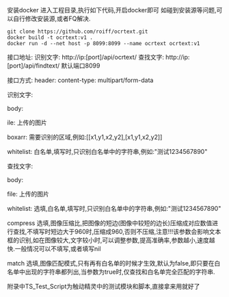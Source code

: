 安装docker
进入工程目录,执行如下代码,开启docker即可
如碰到安装源等问题,可以自行修改安装源,或者FQ解决.
```
git clone https://github.com/roiff/ocrtext.git
docker build -t ocrtext:v1 .
docker run -d --net host -p 8099:8099 --name ocrtext ocrtext:v1
```
接口地址:
识别文字: http://ip:[port]/api/ocrtext/
查找文字: http://ip:[port]/api/findtext/
默认端口8099

接口方式:
header: 
content-type: multipart/form-data

识别文字:

body:

ile: 上传的图片

boxarr: 需要识别的区域,例如:[[x1,y1,x2,y2],[x1,y1,x2,y2]]

whitelist: 白名单,填写时,只识别白名单中的字符串,例如:"测试1234567890"

查找文字:

body:

file: 上传的图片

whitelist: 选填,白名单,填写时,只识别白名单中的字符串,例如:"测试1234567890"

compress 选填,图像压缩比,把图像的短边(图像中较短的边长)压缩成对应数值进行查找,不填写时短边大于960时,压缩成960,否则不压缩,注意!!!该参数会影响文本框的识别,如在图像较大,文字较小时,可以调整参数,提高准确率,参数越小,速度越快.一般情况可以不填写,或者填写nil

match 选填,图像匹配模式,只有再有白名单的时候才生效,默认为false,即只要在白名单中出现的字符串都列出,当参数为true时,仅查找和白名单完全匹配的字符串.

附录中TS_Test_Script为触动精灵中的测试模块和脚本,直接拿来用就好了
